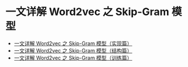 # 一文详解 Word2vec 之 Skip-Gram 模型

+   [一文详解 Word2vec 之 Skip-Gram 模型（实现篇）](实现篇.md)
+   [一文详解 Word2vec 之 Skip-Gram 模型（结构篇）](结构篇.md)
+   [一文详解 Word2vec 之 Skip-Gram 模型（训练篇）](训练篇.md)